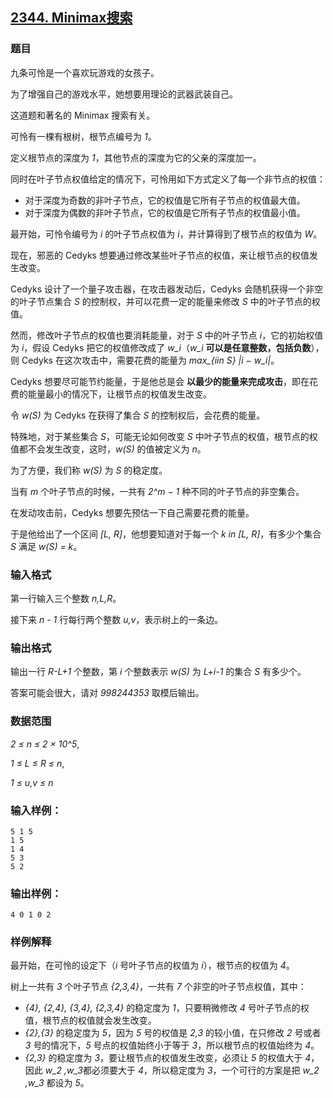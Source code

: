 ## [2344. Minimax搜索](https://www.acwing.com/problem/content/2346/)

### 题目

九条可怜是一个喜欢玩游戏的女孩子。

为了增强自己的游戏水平，她想要用理论的武器武装自己。

这道题和著名的 Minimax 搜索有关。

可怜有一棵有根树，根节点编号为 *1*。

定义根节点的深度为 *1*，其他节点的深度为它的父亲的深度加一。

同时在叶子节点权值给定的情况下，可怜用如下方式定义了每一个非节点的权值：

- 对于深度为奇数的非叶子节点，它的权值是它所有子节点的权值最大值。
- 对于深度为偶数的非叶子节点，它的权值是它所有子节点的权值最小值。

最开始，可怜令编号为 *i* 的叶子节点权值为 *i*，并计算得到了根节点的权值为 *W*。

现在，邪恶的 Cedyks 想要通过修改某些叶子节点的权值，来让根节点的权值发生改变。

Cedyks 设计了一个量子攻击器，在攻击器发动后，Cedyks 会随机获得一个非空的叶子节点集合 *S* 的控制权，并可以花费一定的能量来修改 *S* 中的叶子节点的权值。

然而，修改叶子节点的权值也要消耗能量，对于 *S* 中的叶子节点 *i*，它的初始权值为 *i*，假设 Cedyks 把它的权值修改成了 *w_i*（*w_i* **可以是任意整数，包括负数**），则 Cedyks 在这次攻击中，需要花费的能量为 *max_{iin S} |i − w_i|*。

Cedyks 想要尽可能节约能量，于是他总是会 **以最少的能量来完成攻击**，即在花费的能量最小的情况下，让根节点的权值发生改变。

令 *w(S)* 为 Cedyks 在获得了集合 *S* 的控制权后，会花费的能量。

特殊地，对于某些集合 *S*，可能无论如何改变 *S* 中叶子节点的权值，根节点的权值都不会发生改变，这时，*w(S)* 的值被定义为 *n*。

为了方便，我们称 *w(S)* 为 *S* 的稳定度。

当有 *m* 个叶子节点的时候，一共有 *2^m − 1* 种不同的叶子节点的非空集合。

在发动攻击前，Cedyks 想要先预估一下自己需要花费的能量。

于是他给出了一个区间 *[L, R]*，他想要知道对于每一个 *k in [L, R]*，有多少个集合 *S* 满足 *w(S) = k*。

### 输入格式

第一行输入三个整数 *n,L,R*。

接下来 *n - 1* 行每行两个整数 *u,v*，表示树上的一条边。

### 输出格式

输出一行 *R-L+1* 个整数，第 *i* 个整数表示 *w(S)* 为 *L+i-1* 的集合 *S* 有多少个。

答案可能会很大，请对 *998244353* 取模后输出。

### 数据范围

*2 ≤ n ≤ 2 × 10^5*,

*1 ≤ L ≤ R ≤ n*,

*1 ≤ u,v ≤ n*

### 输入样例：

```
5 1 5
1 5
1 4
5 3
5 2
```

### 输出样例：

```
4 0 1 0 2
```

### 样例解释

最开始，在可怜的设定下（*i* 号叶子节点的权值为 *i*），根节点的权值为 *4*。

树上一共有 *3* 个叶子节点 *{2,3,4}*，一共有 *7* 个非空的叶子节点权值，其中：

- *{4}, {2,4}, {3,4}, {2,3,4}* 的稳定度为 *1*，只要稍微修改 *4* 号叶子节点的权值，根节点的权值就会发生改变。
- *{2},{3}* 的稳定度为 *5*，因为 *5* 号的权值是 *2,3* 的较小值，在只修改 *2* 号或者 *3* 号的情况下，*5* 号点的权值始终小于等于 *3*，所以根节点的权值始终为 *4*。
- *{2,3}* 的稳定度为 *3*，要让根节点的权值发生改变，必须让 *5* 的权值大于 *4*，因此 *w_2 ,w_3*都必须要大于 *4*，所以稳定度为 *3*，一个可行的方案是把 *w_2 ,w_3* 都设为 *5*。
